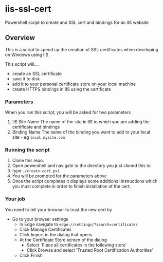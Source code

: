 # iis-ssl-cert
Powershell script to create and SSL cert and bindings for an IIS website

## Overview
This is a script to speed up the creation of SSL certificates when developing on Windows using IIS.

This script will....
- create an SSL certificate
- save it to disk
- add it to your personal certificate store on your local machine
- create HTTPS bindings in IIS using the certificate

### Parameters
When you run this script, you will be asked for two parameters
1. IIS Site Name
  The name of the site in IIS to which you are adding the certificate and bindings
2. Binding Name 
  The name of the binding you want to add to your local site - eg `local.mysite.com`

### Running the script
1. Clone this repo.
2. Open powershell and navigate to the directory you just cloned this to.
3. type `./create-cert.ps1`
4. You will be prompted for the parameters above
5. Once the script completes it displays some additional instructions which you must complete in order to finish installation of the cert.

### Your job
You need to tell your browser to trust the new cert by 

* Go to your browser settings 
  * In Edge navigate to `edge://settings/?search=certificates`
  * Click Manage Certificates
  * Click Import in the dialog that opens
  * At the Certificate Store screen of the dialog
    * Select 'Place all certificates in the following store'
    * Click Browse and select 'Trusted Root Certification Authorities' 
  * Click Finish
